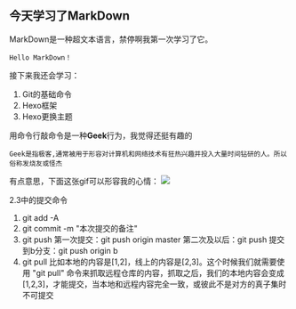 ## 今天学习了MarkDown

MarkDown是一种超文本语言，禁停啊我第一次学习了它。

` Hello MarkDown！ `

接下来我还会学习：

1. Git的基础命令
1. Hexo框架
1. Hexo更换主题

用命令行敲命令是一种**Geek**行为，我觉得还挺有趣的

`` Geek是指极客,通常被用于形容对计算机和网络技术有狂热兴趣并投入大量时间钻研的人。所以俗称发烧友或怪杰 ``

有点意思，下面这张gif可以形容我的心情：
![](https://qgt-style.oss-cn-hangzhou.aliyuncs.com/newcoursep4/g1/g1-2-2/tenor.gif)


2.3中的提交命令
1. git add -A
1. git commit -m "本次提交的备注"
1. git push
    第一次提交：git push origin master
    第二次及以后：git push
    提交到b分支：git push origin b
1. git pull
    比如本地的内容是[1,2]，线上的内容是[2,3]。这个时候我们就需要使用 "git pull" 命令来抓取远程仓库的内容，抓取之后，我们的本地内容会变成[1,2,3]，才能提交，当本地和远程内容完全一致，或彼此不是对方的真子集时不可提交
